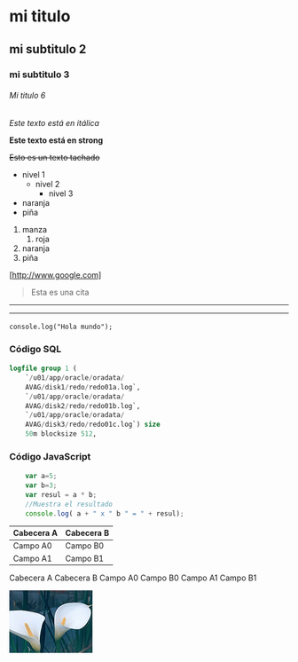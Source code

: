 
<!-- Encabezado  -->
# mi titulo
## mi subtitulo 2
### mi subtitulo 3
###### Mi titulo 6

<!-- Tipo de texto -->
*Este texto está en itálica*

**Este texto está en strong**

~~Esto es un texto tachado~~

<!-- Listas -->

* nivel 1
    * nivel 2
        * nivel 3
* naranja
* piña

1. manza
    1. roja
2. naranja
3. piña

[http://www.google.com]

<!-- Citas -->
> Esta es una cita

<!-- Lineas -->
- - -
_ _ _

<!-- Código -->
`console.log("Hola mundo");`

### Código SQL
```sql
logfile group 1 (
    `/u01/app/oracle/oradata/
    AVAG/disk1/redo/redo01a.log`,
    `/u01/app/oracle/oradata/
    AVAG/disk2/redo/redo01b.log`,
    `/u01/app/oracle/oradata/
    AVAG/disk3/redo/redo01c.log`) size
    50m blocksize 512,
```
### Código JavaScript
```js
    var a=5;
    var b=3;
    var resul = a * b;
    //Muestra el resultado
    console.log( a + " x " b " = " + resul);
```

<!-- Tablas -->
| Cabecera A | Cabecera B |
| ---------- | ---------- |
| Campo A0 | Campo B0 |
| Campo A1 | Campo B1 |
Cabecera A  Cabecera B
Campo A0 Campo B0
Campo A1 Campo B1

<!-- Imágenes -->

![flores favoritas](flor.jpg "Mi flor")
